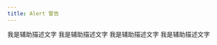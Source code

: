 ```yaml
---
title: Alert 警告
---
```


<ml-alert title="可关闭的alert" show-icon>我是辅助描述文字</ml-alert>
<ml-alert title="可关闭的alert" type="success" show-icon>我是辅助描述文字</ml-alert>
<ml-alert title="可关闭的alert" type="warning" show-icon>我是辅助描述文字</ml-alert>
<ml-alert title="可关闭的alert" type="error" show-icon>我是辅助描述文字</ml-alert>

<style lang="scss">
.ml-alert {
    & + & {
        margin-top: 10px;
    }
}
</style>
